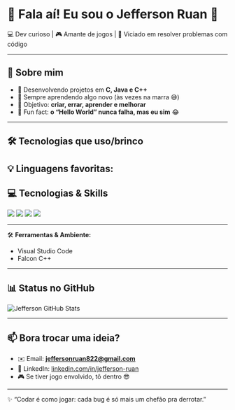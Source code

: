 # 👋 Fala aí! Eu sou o Jefferson Ruan 🚀

💻 Dev curioso | 🎮 Amante de jogos | 🧩 Viciado em resolver problemas com código

---

## 🚀 Sobre mim

* 🔭 Desenvolvendo projetos em **C, Java e C++**
* 🌱 Sempre aprendendo algo novo (às vezes na marra 😅)
* 🎯 Objetivo: **criar, errar, aprender e melhorar**
* 🎲 Fun fact: **o “Hello World” nunca falha, mas eu sim** 😂

---

## 🛠️ Tecnologias que uso/brinco

💡 **Linguagens favoritas:**
---

## 💻 Tecnologias & Skills
<p align="left">
  <img src="https://img.shields.io/badge/C-00599C?style=for-the-badge&logo=c&logoColor=white"/>
  <img src="https://img.shields.io/badge/Java-ED8B00?style=for-the-badge&logo=java&logoColor=white"/>
  <img src="https://img.shields.io/badge/HTML5-E34F26?style=for-the-badge&logo=html5&logoColor=white"/>
  <img src="https://img.shields.io/badge/CSS3-1572B6?style=for-the-badge&logo=css3&logoColor=white"/>

---

🛠️ **Ferramentas & Ambiente:**

* Visual Studio Code
* Falcon C++

---

## 📊 Status no GitHub

![Jefferson GitHub Stats](https://github-readme-stats.vercel.app/api?username=jeffersonruan\&show_icons=true\&theme=tokyonight)

---

## 📫 Bora trocar uma ideia?

* ✉️ Email: **[jeffersonruan822@gmail.com](mailto:jeffersonruan822@gmail.com)**
* 💼 LinkedIn: [linkedin.com/in/jefferson-ruan](https://www.linkedin.com/in/jefferson-ruan-068255367?utm_source=share&utm_campaign=share_via&utm_content=profile&utm_medium=android_app)
* 🎮 Se tiver jogo envolvido, tô dentro 😎

---

✨ “Codar é como jogar: cada bug é só mais um chefão pra derrotar.”
